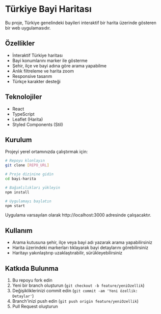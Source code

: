 # Türkiye Bayi Haritası

Bu proje, Türkiye genelindeki bayileri interaktif bir harita üzerinde gösteren bir web uygulamasıdır.

## Özellikler

- İnteraktif Türkiye haritası
- Bayi konumlarını marker ile gösterme
- Şehir, ilçe ve bayi adına göre arama yapabilme
- Anlık filtreleme ve harita zoom
- Responsive tasarım
- Türkçe karakter desteği

## Teknolojiler

- React
- TypeScript
- Leaflet (Harita)
- Styled Components (Stil)

## Kurulum

Projeyi yerel ortamınızda çalıştırmak için:

```bash
# Repoyu klonlayın
git clone [REPO_URL]

# Proje dizinine gidin
cd bayi-harita

# Bağımlılıkları yükleyin
npm install

# Uygulamayı başlatın
npm start
```

Uygulama varsayılan olarak http://localhost:3000 adresinde çalışacaktır.

## Kullanım

- Arama kutusuna şehir, ilçe veya bayi adı yazarak arama yapabilirsiniz
- Harita üzerindeki markerları tıklayarak bayi detaylarını görebilirsiniz
- Haritayı yakınlaştırıp uzaklaştırabilir, sürükleyebilirsiniz

## Katkıda Bulunma

1. Bu repoyu fork edin
2. Yeni bir branch oluşturun (`git checkout -b feature/yeniOzellik`)
3. Değişikliklerinizi commit edin (`git commit -am 'Yeni özellik: Detaylar'`)
4. Branch'inizi push edin (`git push origin feature/yeniOzellik`)
5. Pull Request oluşturun 